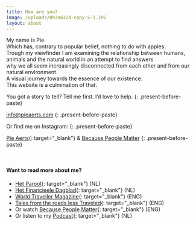 ```yaml
---
title: How are you?
image: /uploads/0h3a6324-copy-5-1.JPG
layout: about
---
```


<div><p>My name is Pie.<br />Which has, contrary to popular belief, nothing to do with apples.<br />Trough my viewfinder I am examining the relationship between humans, animals and the natural world in an attempt to find answers<br />why we all seem increasingly disconnected from each other and from our natural environment.<br />A visual journey towards the essence of our existence.<br />This website is a culmination of that.&nbsp;</p></div>

You got a story to tell? Tell me first. I’d love to help.
{: .present-before-paste}

[info@pieaerts.com](mailto:info@pieaerts.com)
{: .present-before-paste}

Or find me on Instagram:
{: .present-before-paste}

[Pie Aerts](https://www.instagram.com/pie_aerts/){: target="_blank"}&nbsp;&&nbsp;[Because People Matter](https://www.instagram.com/because.people.matter/)
{: .present-before-paste}

<div>&nbsp;</div>

#### Want to read more about me?

* [Het Parool](https://www.parool.nl/ps/reisfotograaf-pie-aerts-wat-kunnen-wij-leren-van-far-away~b41ec25a/){: target="_blank"}&nbsp;(NL)
* [Het Financieele Dagblad](https://fd.nl/fd-persoonlijk/1307273/intussen-elders){: target="_blank"}&nbsp;(NL)
* [World Traveller Magazine](https://worldtravellermagazine.com/2019/08/21/interview-with-travel-photographer-pie-aerts/){: target="_blank"} (ENG)
* [Tales from the roads less Traveled](https://www.mendo.nl/journal/stories/photographer-pie-aerts-on-capturing-beauty/){: target="_blank"}&nbsp;(ENG)
* Or watch&nbsp;[Because People Matter](https://www.youtube.com/watch?v=oJcbenttvIA&amp;t=3s){: target="_blank"}&nbsp;(ENG)
* Or listen to my [Podcast](https://open.spotify.com/episode/65rArhS9J3QLCwdZoahqmJ){: target="_blank"}&nbsp;(NL)
